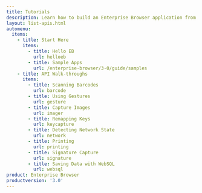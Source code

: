 ```yaml
---
title: Tutorials
description: Learn how to build an Enterprise Browser application from the ground up with one or more Enterprise Browser tutorials. Each includes step-by step-instructions for building an app using a specific API along with the associated code. Be sure to also see the Sample Apps. 
layout: list-apis.html
automenu:
  items:
    - title: Start Here
      items:
        - title: Hello EB
          url: helloeb
        - title: Sample Apps 
          url: /enterprise-browser/3-0/guide/samples
    - title: API Walk-throughs
      items:
        - title: Scanning Barcodes
          url: barcode
        - title: Using Gestures
          url: gesture
        - title: Capture Images
          url: imager
        - title: Remapping Keys
          url: keycapture
        - title: Detecting Network State
          url: network
        - title: Printing
          url: printing
        - title: Signature Capture
          url: signature
        - title: Saving Data with WebSQL
          url: websql
product: Enterprise Browser
productversion: '3.0'
---
```


